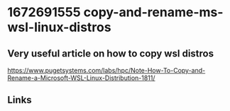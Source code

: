 # 1672691555 copy-and-rename-ms-wsl-linux-distros
## Very useful article on how to copy wsl distros
https://www.pugetsystems.com/labs/hpc/Note-How-To-Copy-and-Rename-a-Microsoft-WSL-Linux-Distribution-1811/



## Links
